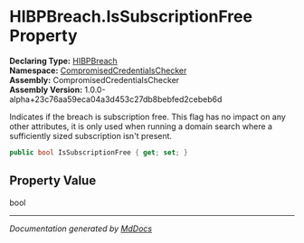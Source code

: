 ﻿<!--  
  <auto-generated>   
    The contents of this file were generated by a tool.  
    Changes to this file may be list if the file is regenerated  
  </auto-generated>   
-->

# HIBPBreach.IsSubscriptionFree Property

**Declaring Type:** [HIBPBreach](../index.md)  
**Namespace:** [CompromisedCredentialsChecker](../../index.md)  
**Assembly:** CompromisedCredentialsChecker  
**Assembly Version:** 1.0.0\-alpha+23c76aa59eca04a3d453c27db8bebfed2cebeb6d

Indicates if the breach is subscription free. This flag has no impact on any other attributes, it is only used when running a domain search where a sufficiently sized subscription isn't present.

```csharp
public bool IsSubscriptionFree { get; set; }
```

## Property Value

bool

___

*Documentation generated by [MdDocs](https://github.com/ap0llo/mddocs)*
